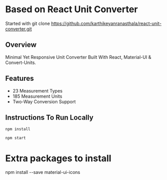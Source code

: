 # Based on React Unit Converter

Started with git clone https://github.com/karthikeyanranasthala/react-unit-converter.git

## Overview

Minimal Yet Responsive Unit Converter Built With React, Material-UI & Convert-Units.

## Features

- 23 Measurement Types 
- 185 Measurement Units
- Two-Way Conversion Support

## Instructions To Run Locally

```
npm install

npm start
```

# Extra packages to install
npm install --save material-ui-icons
